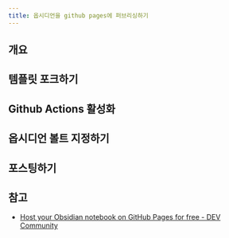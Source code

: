 ```yaml
---
title: 옵시디언을 github pages에 퍼브리싱하기
---
```

## 개요

## 템플릿 포크하기
## Github Actions 활성화

## 옵시디언 볼트 지정하기
## 포스팅하기
## 참고
* [Host your Obsidian notebook on GitHub Pages for free - DEV Community](https://dev.to/defenderofbasic/host-your-obsidian-notebook-on-github-pages-for-free-8l1)
